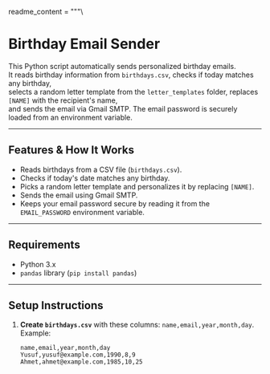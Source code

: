 readme_content = """\
# Birthday Email Sender

This Python script automatically sends personalized birthday emails.  
It reads birthday information from `birthdays.csv`, checks if today matches any birthday,  
selects a random letter template from the `letter_templates` folder, replaces `[NAME]` with the recipient's name,  
and sends the email via Gmail SMTP. The email password is securely loaded from an environment variable.

---

## Features & How It Works

- Reads birthdays from a CSV file (`birthdays.csv`).
- Checks if today's date matches any birthday.
- Picks a random letter template and personalizes it by replacing `[NAME]`.
- Sends the email using Gmail SMTP.
- Keeps your email password secure by reading it from the `EMAIL_PASSWORD` environment variable.

---

## Requirements

- Python 3.x
- `pandas` library (`pip install pandas`)

---

## Setup Instructions

1. **Create `birthdays.csv`** with these columns: `name,email,year,month,day`.  
   Example:

   ```csv
   name,email,year,month,day
   Yusuf,yusuf@example.com,1990,8,9
   Ahmet,ahmet@example.com,1985,10,25
